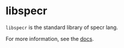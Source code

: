 # libspecr

`libspecr` is the standard library of specr lang.

For more information, see the [docs](https://docs.rs/libspecr).
